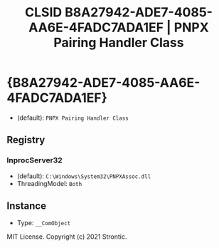 ﻿---
title: "CLSID B8A27942-ADE7-4085-AA6E-4FADC7ADA1EF | PNPX Pairing Handler Class"
excerpt: What is COM-Object CLSID B8A27942-ADE7-4085-AA6E-4FADC7ADA1EF?
---

# {B8A27942-ADE7-4085-AA6E-4FADC7ADA1EF}

* (default): `PNPX Pairing Handler Class`

## Registry


### InprocServer32

* (default): `C:\Windows\System32\PNPXAssoc.dll`
* ThreadingModel: `Both`

## Instance

* Type: `__ComObject`

MIT License. Copyright (c) 2021 Strontic.


